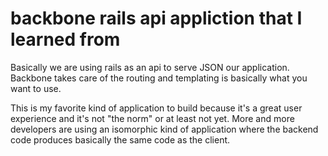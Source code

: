 # backbone rails api appliction that I learned from
Basically we are using rails as an api to serve JSON
our application. Backbone takes care of the routing
and templating is basically what you want to use.

This is my favorite kind of application to build because
it's a great user experience and it's not "the norm"
or at least not yet. More and more developers are using
an isomorphic kind of application where the backend code
produces basically the same code as the client.
